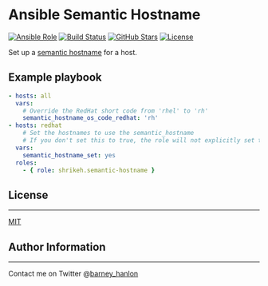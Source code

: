 # Ansible Semantic Hostname

[![Ansible Role](https://img.shields.io/ansible/role/6439.svg)][galaxy]
[![Build Status](https://travis-ci.org/shrikeh/ansible-semantic-hostname.svg)][build]
[![GitHub Stars](https://img.shields.io/github/stars/shrikeh/ansible-semantic-hostname.svg)][stargazers]
[![License](https://img.shields.io/github/license/shrikeh/ansible-semantic-hostname.svg)][licence]

Set up a [semantic hostname][semantic_hostname] for a host.


## Example playbook
```YAML
- hosts: all
  vars:
    # Override the RedHat short code from 'rhel' to 'rh'
    semantic_hostname_os_code_redhat: 'rh'
- hosts: redhat
    # Set the hostnames to use the semantic_hostname
    # If you don't set this to true, the role will not explicitly set the hostname
  vars:
    semantic_hostname_set: yes
  roles:
    - { role: shrikeh.semantic-hostname }

```
## License
-------

[MIT][licence]

## Author Information
------------------
Contact me on Twitter @[barney_hanlon][twitter]

[semantic_hostname]: https://github.com/semantic-hostnames/semantic-hostnames "Convention for Semantic Hostnames (CSH)"
[licence]: https://raw.githubusercontent.com/shrikeh/ansible-semantic-hostname/master/LICENSE
[twitter]: https://twitter.com/barney_hanlon "Link to my Twitter page"
[galaxy]: https://galaxy.ansible.com/detail#/role/6439 "This role on Ansible Galaxy"
[build]: https://travis-ci.org/shrikeh/ansible-semantic-hostname "Build status"
[stargazers]: https://github.com/shrikeh/ansible-semantic-hostname/stargazers "Stargazers on GitHub"
